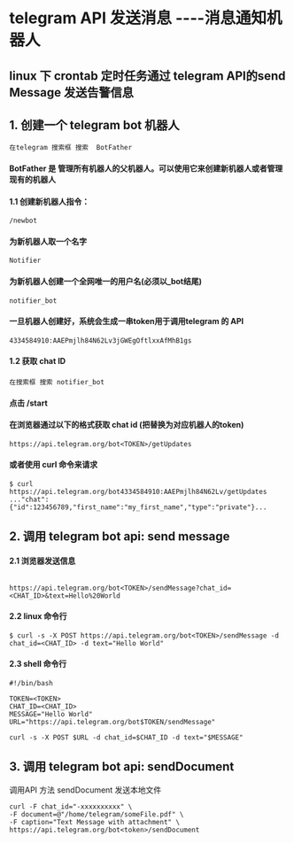# telegram API 发送消息 ----消息通知机器人

## linux 下 crontab 定时任务通过 telegram API的send Message 发送告警信息

## 1. 创建一个 telegram bot 机器人

```
在telegram 搜索框 搜索  BotFather
```

#### BotFather 是 管理所有机器人的父机器人。可以使用它来创建新机器人或者管理现有的机器人

#### 1.1 创建新机器人指令：

```
/newbot
```

#### 为新机器人取一个名字

```
Notifier
```

#### 为新机器人创建一个全网唯一的用户名(必须以_bot结尾)

```
notifier_bot
```

#### 一旦机器人创建好，系统会生成一串token用于调用telegram 的 API

```
4334584910:AAEPmjlh84N62Lv3jGWEgOftlxxAfMhB1gs
```

#### 1.2 获取 chat ID

```
在搜索框 搜索 notifier_bot
```

#### 点击 /start


#### 在浏览器通过以下的格式获取 chat id (把<TOKEN>替换为对应机器人的token)

```
https://api.telegram.org/bot<TOKEN>/getUpdates
```

#### 或者使用 curl 命令来请求

```shell
$ curl https://api.telegram.org/bot4334584910:AAEPmjlh84N62Lv/getUpdates
..."chat":{"id":123456789,"first_name":"my_first_name","type":"private"}...

```

## 2. 调用 telegram bot api: send message

#### 2.1 浏览器发送信息

```shell

https://api.telegram.org/bot<TOKEN>/sendMessage?chat_id=<CHAT_ID>&text=Hello%20World

```

#### 2.2 linux 命令行

```shell
$ curl -s -X POST https://api.telegram.org/bot<TOKEN>/sendMessage -d chat_id=<CHAT_ID> -d text="Hello World"

```

#### 2.3 shell 命令行

```shell
#!/bin/bash

TOKEN=<TOKEN>
CHAT_ID=<CHAT_ID>
MESSAGE="Hello World"
URL="https://api.telegram.org/bot$TOKEN/sendMessage"

curl -s -X POST $URL -d chat_id=$CHAT_ID -d text="$MESSAGE"
```


## 3.  调用 telegram bot api: sendDocument

调用API 方法 sendDocument 发送本地文件

```shell
curl -F chat_id="-xxxxxxxxxx" \
-F document=@"/home/telegram/someFile.pdf" \
-F caption="Text Message with attachment" \
https://api.telegram.org/bot<token>/sendDocument
```












